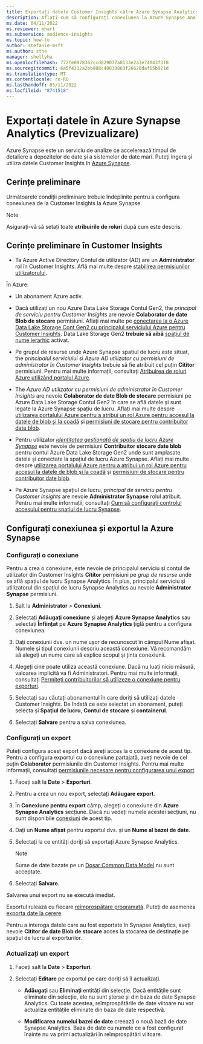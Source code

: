 ```yaml
---
title: Exportați datele Customer Insights către Azure Synapse Analytics
description: Aflați cum să configurați conexiunea la Azure Synapse Analytics.
ms.date: 04/11/2022
ms.reviewer: mhart
ms.subservice: audience-insights
ms.topic: how-to
author: stefanie-msft
ms.author: sthe
manager: shellyha
ms.openlocfilehash: 772fe0978362ccd829077a8133e2a3e74043f3f8
ms.sourcegitcommit: 6a5f4312a2bb808c40830863f26620daf65b921d
ms.translationtype: MT
ms.contentlocale: ro-RO
ms.lasthandoff: 05/11/2022
ms.locfileid: "8741518"
---
```

# <a name="export-data-to-azure-synapse-analytics-preview"></a>Exportați datele în Azure Synapse Analytics (Previzualizare)

Azure Synapse este un serviciu de analize ce accelerează timpul de detaliere a depozitelor de date și a sistemelor de date mari. Puteți ingera și utiliza datele Customer Insights în [Azure Synapse](/azure/synapse-analytics/overview-what-is).

## <a name="prerequisites"></a>Cerințe preliminare

Următoarele condiții preliminare trebuie îndeplinite pentru a configura conexiunea de la Customer Insights la Azure Synapse.

> [!NOTE]
> Asigurați-vă să setați toate **atribuirile de roluri** după cum este descris.  

## <a name="prerequisites-in-customer-insights"></a>Cerințe preliminare în Customer Insights

* Ta Azure Active Directory Contul de utilizator (AD) are un **Administrator** rol în Customer Insights. Află mai multe despre [stabilirea permisiunilor utilizatorului](permissions.md#assign-roles-and-permissions).

În Azure: 

- Un abonament Azure activ.

- Dacă utilizați un nou Azure Data Lake Storage Contul Gen2, the *principal de serviciu pentru Customer Insights* are nevoie **Colaborator de date Blob de stocare** permisiuni. Aflați mai multe pe [conectarea la o Azure Data Lake Storage Cont Gen2 cu principalul serviciului Azure pentru Customer Insights](connect-service-principal.md). Data Lake Storage Gen2 **trebuie să aibă** [spațiul de nume ierarhic](/azure/storage/blobs/data-lake-storage-namespace) activat.

- Pe grupul de resurse unde Azure Synapse spațiul de lucru este situat, the *principalul serviciului* si *Azure AD utilizator cu permisiuni de administrator în Customer Insights* trebuie să fie atribuit cel puțin **Cititor** permisiuni. Pentru mai multe informații, consultați [Atribuirea de roluri Azure utilizând portalul Azure](/azure/role-based-access-control/role-assignments-portal).

- The *Azure AD utilizator cu permisiuni de administrator în Customer Insights* are nevoie **Colaborator de date Blob de stocare** permisiuni pe Azure Data Lake Storage Contul Gen2 în care se află datele și sunt legate la Azure Synapse spațiu de lucru. Aflați mai multe despre [utilizarea portalului Azure pentru a atribui un rol Azure pentru accesul la datele de blob și la coadă](/azure/storage/common/storage-auth-aad-rbac-portal) și [permisiuni de stocare pentru contribuitor date blob](/azure/role-based-access-control/built-in-roles#storage-blob-data-contributor).

- Pentru utilizator *[identitatea gestionată de spațiu de lucru Azure Synapse](/azure/synapse-analytics/security/synapse-workspace-managed-identity)* este nevoie de permisiuni **Contribuitor stocare date blob** pentru contul Azure Data Lake Storage Gen2 unde sunt amplasate datele și conectate la spațiul de lucru Azure Synapse. Aflați mai multe despre [utilizarea portalului Azure pentru a atribui un rol Azure pentru accesul la datele de blob și la coadă](/azure/storage/common/storage-auth-aad-rbac-portal) și [permisiuni de stocare pentru contribuitor date blob](/azure/role-based-access-control/built-in-roles#storage-blob-data-contributor).

- Pe Azure Synapse spaţiul de lucru, *principal de serviciu pentru Customer Insights* are nevoie **Administrator Synapse** rolul atribuit. Pentru mai multe informații, consultați [Cum să configurați controlul accesului pentru spațiul de lucru Synapse](/azure/synapse-analytics/security/how-to-set-up-access-control).

## <a name="set-up-the-connection-and-export-to-azure-synapse"></a>Configurați conexiunea și exportul la Azure Synapse

### <a name="configure-a-connection"></a>Configurați o conexiune

Pentru a crea o conexiune, este nevoie de principalul serviciu și contul de utilizator din Customer Insights **Cititor** permisiuni pe *grup de resurse* unde se află spațiul de lucru Synapse Analytics. În plus, principalul serviciu și utilizatorul din spațiul de lucru Synapse Analytics au nevoie **Administrator Synapse** permisiuni. 

1. Salt la **Administrator** > **Conexiuni**.

1. Selectați **Adăugați conexiune** și alegeți **Azure Synapse Analytics** sau selectați **Înființat** pe **Azure Synapse Analytics** țiglă pentru a configura conexiunea.

1. Dați conexiunii dvs. un nume ușor de recunoscut în câmpul Nume afișat. Numele și tipul conexiunii descriu această conexiune. Vă recomandăm să alegeți un nume care să explice scopul și ținta conexiunii.

1. Alegeți cine poate utiliza această conexiune. Dacă nu luați nicio măsură, valoarea implicită va fi Administratori. Pentru mai multe informații, consultați [Permiteți contribuitorilor să utilizeze o conexiune pentru exporturi](connections.md#allow-contributors-to-use-a-connection-for-exports).

1. Selectați sau căutați abonamentul în care doriți să utilizați datele Customer Insights. De îndată ce este selectat un abonament, puteți selecta și **Spațiul de lucru**, **Contul de stocare** și **containerul**.

1. Selectați **Salvare** pentru a salva conexiunea.

### <a name="configure-an-export"></a>Configurați un export

Puteți configura acest export dacă aveți acces la o conexiune de acest tip. Pentru a configura exportul cu o conexiune partajată, aveți nevoie de cel puțin **Colaborator** permisiunile din Customer Insights. Pentru mai multe informații, consultați [permisiunile necesare pentru configurarea unui export](export-destinations.md#set-up-a-new-export).

1. Faceți salt la **Date** > **Exporturi**.

1. Pentru a crea un nou export, selectați **Adăugare export**.

1. În **Conexiune pentru export** câmp, alegeți o conexiune din **Azure Synapse Analytics** secțiune. Dacă nu vedeți numele acestei secțiuni, nu sunt disponibile [conexiuni](connections.md) de acest tip.

1. Dați un **Nume afișat** pentru exportul dvs. și un **Nume al bazei de date**.

1. Selectați la ce entități doriți să exportați Azure Synapse Analytics.
   > [!NOTE]
   > Surse de date bazate pe un [Dosar Common Data Model](connect-common-data-model.md) nu sunt acceptate.

2. Selectați **Salvare**.

Salvarea unui export nu se execută imediat.

Exportul rulează cu fiecare [reîmprospătare programată](system.md#schedule-tab). Puteți de asemenea [exporta date la cerere](export-destinations.md#run-exports-on-demand).

Pentru a interoga datele care au fost exportate în Synapse Analytics, aveți nevoie **Cititor de date Blob de stocare** acces la stocarea de destinație pe spațiul de lucru al exporturilor. 

### <a name="update-an-export"></a>Actualizați un export

1. Faceți salt la **Date** > **Exporturi**.

1. Selectați **Editare** pe exportul pe care doriți să îl actualizați.

   - **Adăugați** sau **Eliminați** entități din selecție. Dacă entitățile sunt eliminate din selecție, ele nu sunt șterse și din baza de date Synapse Analytics. Cu toate acestea, reîmprospătările de date viitoare nu vor actualiza entitățile eliminate din baza de date respectivă.

   - **Modificarea numelui bazei de date** creează o nouă bază de date Synapse Analytics. Baza de date cu numele ce a fost configurat înainte nu va primi actualizări în reîmprospătări viitoare.

